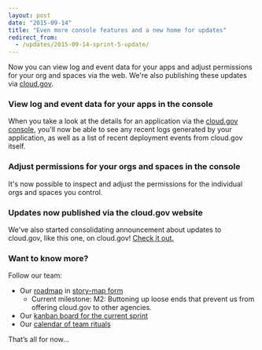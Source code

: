 ```yaml
---
layout: post
date: "2015-09-14"
title: "Even more console features and a new home for updates"
redirect_from:
  - /updates/2015-09-14-sprint-5-update/
---
```


Now you can view log and event data for your apps and adjust permissions for your org and spaces via the web. We're also publishing these updates via [cloud.gov](http://cloud.gov/updates/).
<!--more-->

### View log and event data for your apps in the console
When you take a look at the details for an application via the [cloud.gov console](http://console.cloud.gov), you'll now be able to see any recent logs generated by your application, as well as a list of recent deployment events from cloud.gov itself.

<!--
![Viewing logs for an app]({{ site.baseurl }}/img/view-app-logs.png)

![Viewing events for an app]({{ site.baseurl }}/img/view-app-events.png)
-->

### Adjust permissions for your orgs and spaces in the console
It's now possible to inspect and adjust the permissions for the individual orgs and spaces you control.

<!--
![Managing users for a space]({{ site.baseurl }}/img/manage-space-users.png)

![Adjusting a single user's permissions]({{ site.baseurl }}/img/adjust-a-single-user.png)
-->

### Updates now published via the cloud.gov website
We've also started consolidating announcement about updates to cloud.gov, like this one, on cloud.gov! [Check it out.](http://cloud.gov/updates/)

### Want to know more?
Follow our team:

- Our [roadmap](https://18f.storiesonboard.com/m/gov-dev) in [story-map form](http://jpattonassociates.com/wp-content/uploads/2015/03/story_mapping.pdf)
  - Current milestone: M2: Buttoning up loose ends that prevent us from offering cloud.gov to other agencies.
- Our [kanban board for the current sprint](https://trello.com/b/ChGzyepo/gov-dev)
- Our [calendar of team rituals](https://www.google.com/calendar/embed?src=gsa.gov_0samf7guodi7o2jhdp0ec99aks%40group.calendar.google.com&ctz=America/Los_Angeles)

That’s all for now...

